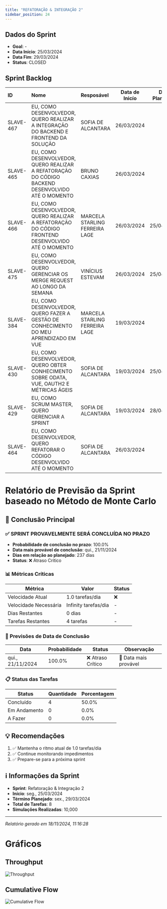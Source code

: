 ```yaml
---
title: "REFATORAÇÃO & INTEGRAÇÃO 2"
sidebar_position: 24
---
```

## Dados do Sprint
* **Goal**: -
* **Data Início**: 25/03/2024
* **Data Fim**: 29/03/2024
* **Status**: CLOSED

## Sprint Backlog

|ID |Nome |Resposável |Data de Inicío | Data Planejada | Status|
|:----    |:----|:--------  |:-------:       | :----------:  | :---: |
|SLAVE-467|EU, COMO DESENVOLVEDOR, QUERO REALIZAR A INTEGRAÇÃO DO BACKEND E FRONTEND DA SOLUÇÃO|SOFIA DE ALCANTARA|26/03/2024|-|CONCLUÍDO|
|SLAVE-465|EU, COMO DESENVOLVEDOR, QUERO REALIZAR A REFATORAÇÃO DO CÓDIGO BACKEND DESENVOLVIDO ATÉ O MOMENTO|BRUNO CAXIAS|26/03/2024|-|CONCLUÍDO|
|SLAVE-466|EU, COMO DESENVOLVEDOR, QUERO REALIZAR A REFATORAÇÃO DO CÓDIGO FRONTEND DESENVOLVIDO ATÉ O MOMENTO|MARCELA STARLING FERREIRA LAGE|26/03/2024|25/04/2024|CONCLUÍDO|
|SLAVE-475|EU, COMO DESENVOLVEDOR, QUERO GERENCIAR OS MERGE REQUEST AO LONGO DA SEMANA|VINÍCIUS ESTEVAM|26/03/2024|25/04/2024|EM ANDAMENTO|
|SLAVE-384|EU, COMO DESENVOLVEDOR, QUERO FAZER A GESTÃO DE CONHECIMENTO DO MEU APRENDIZADO EM VUE|MARCELA STARLING FERREIRA LAGE|19/03/2024|-|CONCLUÍDO|
|SLAVE-430|EU, COMO DESENVOLVEDOR, QUERO OBTER CONHECIMENTO SOBRE ODATA, VUE, OAUTH2 E MÉTRICAS ÁGEIS|SOFIA DE ALCANTARA|19/03/2024|25/04/2024|EM ANDAMENTO|
|SLAVE-429|EU, COMO SCRUM MASTER, QUERO GERENCIAR A SPRINT|SOFIA DE ALCANTARA|19/03/2024|28/04/2024|EM ANDAMENTO|
|SLAVE-464|EU, COMO DESENVOLVEDOR, QUERO REFATORAR O CÓDIGO DESENVOLVIDO ATÉ O MOMENTO|SOFIA DE ALCANTARA|26/03/2024|-|EM ANDAMENTO|

# Relatório de Previsão da Sprint baseado no Método de Monte Carlo

## 🎯 Conclusão Principal

### ✅ SPRINT PROVAVELMENTE SERÁ CONCLUÍDA NO PRAZO

- **Probabilidade de conclusão no prazo**: 100.0%
- **Data mais provável de conclusão**: qui., 21/11/2024
- **Dias em relação ao planejado**: 237 dias
- **Status**: ❌ Atraso Crítico

### 📊 Métricas Críticas

| Métrica | Valor | Status |
|---------|--------|--------|
| Velocidade Atual | 1.0 tarefas/dia | ❌ |
| Velocidade Necessária | Infinity tarefas/dia | - |
| Dias Restantes | 0 dias | - |
| Tarefas Restantes | 4 tarefas | - |

### 📅 Previsões de Data de Conclusão

| Data | Probabilidade | Status | Observação |
|------|---------------|---------|------------|
| qui., 21/11/2024 | 100.0% | ❌ Atraso Crítico | 📍 Data mais provável |

### 📋 Status das Tarefas

| Status | Quantidade | Porcentagem |
|--------|------------|-------------|
| Concluído | 4 | 50.0% |
| Em Andamento | 0 | 0.0% |
| A Fazer | 0 | 0.0% |

## 💡 Recomendações

1. ✅ Mantenha o ritmo atual de 1.0 tarefas/dia
2. ✅ Continue monitorando impedimentos
3. ✅ Prepare-se para a próxima sprint

## ℹ️ Informações da Sprint

- **Sprint**: Refatoração & Integração 2
- **Início**: seg., 25/03/2024
- **Término Planejado**: sex., 29/03/2024
- **Total de Tarefas**: 8
- **Simulações Realizadas**: 10,000

---
*Relatório gerado em 18/11/2024, 11:16:28*

# Gráficos
## Throughput
![Throughput](./charts/throughput-24.svg)
## Cumulative Flow
![ Cumulative Flow](./charts/cfd-24.svg)

